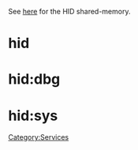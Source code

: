 See [here](HID%20Shared%20Memory.md "wikilink") for the HID
shared-memory.

# hid

# hid:dbg

# hid:sys

[Category:Services](Category:Services "wikilink")
